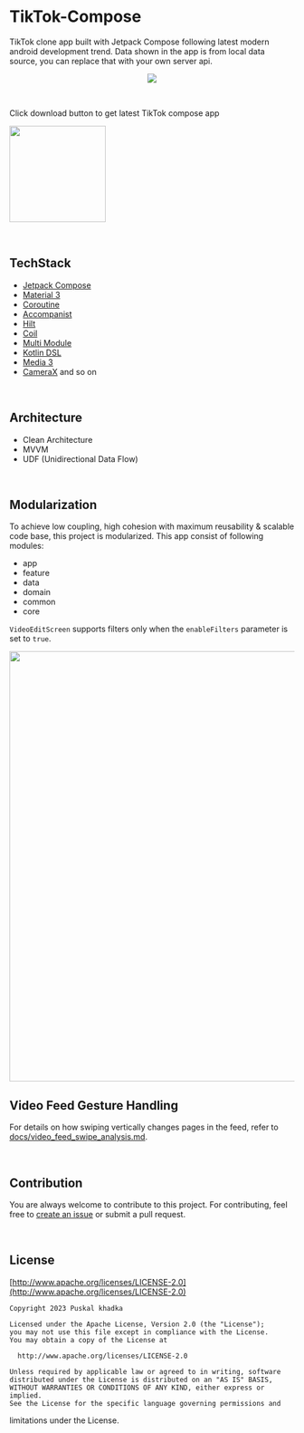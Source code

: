 # TikTok-Compose

TikTok clone app built with Jetpack Compose following latest modern android development trend. Data shown in the app is from local data source, you can replace that with your own server api.

<p align="center">
<img src="screenshots/tiktokcompose_screenshot.jpg"  />
</p>

<br/>

Click download button to get latest TikTok compose app

<a href="https://github.com/puskal-khadka/TikTok-Compose/releases/download/1.0.0/tiktok-compose.apk"><img src="screenshots/download_button.png" width=170></a>

<br/>

## TechStack
- [Jetpack Compose](https://developer.android.com/jetpack/compose)
- [Material 3](https://m3.material.io/)
- [Coroutine](https://kotlinlang.org/docs/coroutines-overview.html)
- [Accompanist](https://google.github.io/accompanist/)
- [Hilt](https://dagger.dev/hilt/)
- [Coil](https://coil-kt.github.io/coil/)
- [Multi Module](https://developer.android.com/topic/modularization)
- [Kotlin DSL](https://docs.gradle.org/current/userguide/kotlin_dsl.html)
- [Media 3](https://developer.android.com/guide/topics/media/media3)
- [CameraX](https://developer.android.com/training/camerax) and so on

<br/>

## Architecture
- Clean Architecture
- MVVM
- UDF (Unidirectional Data Flow)

<br/>

## Modularization
To achieve low coupling, high cohesion with maximum reusability & scalable code base, this project is modularized.
This app consist of following modules:

- app
- feature
- data
- domain
- common
- core

`VideoEditScreen` supports filters only when the `enableFilters` parameter is
set to `true`.

<img src="screenshots/tiktokcompose_modularization.jpg" width=760  />

<br/>

## Video Feed Gesture Handling
For details on how swiping vertically changes pages in the feed, refer to
[docs/video_feed_swipe_analysis.md](docs/video_feed_swipe_analysis.md).

<br/>

## Contribution
You are always welcome to contribute to this project. For contributing, feel free to [create an issue](https://github.com/puskal-khadka/TikTok-Compose/issues/new/choose) or submit a pull request.

<br/>

## License
[http://www.apache.org/licenses/LICENSE-2.0](http://www.apache.org/licenses/LICENSE-2.0)

    Copyright 2023 Puskal khadka

    Licensed under the Apache License, Version 2.0 (the "License");
    you may not use this file except in compliance with the License.
    You may obtain a copy of the License at

      http://www.apache.org/licenses/LICENSE-2.0

    Unless required by applicable law or agreed to in writing, software
    distributed under the License is distributed on an "AS IS" BASIS,
    WITHOUT WARRANTIES OR CONDITIONS OF ANY KIND, either express or implied.
    See the License for the specific language governing permissions and
limitations under the License.


